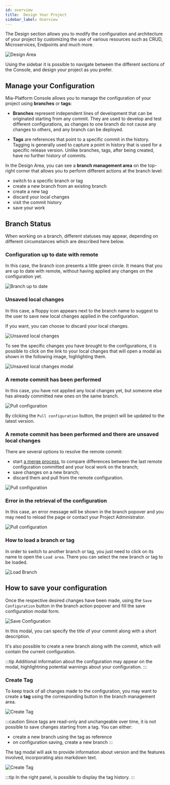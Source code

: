 ```yaml
---
id: overview
title:  Design Your Project
sidebar_label: Overview
---
```


The Design section allows you to modify the configuration and architecture of your project by customizing the use of various resources such as CRUD, Microservices, Endpoints and much more.

![Design Area](./img/design-area-overview.png)

Using the sidebar it is possible to navigate between the different sections of the Console, and design your project as you prefer.

## Manage your Configuration

Mia-Platform Console allows you to manage the configuration of your project using **branches** or **tags**:  

* **Branches** represent independent lines of development that can be originated starting from any commit. They are used to develop and test different configurations, as changes to one branch do not cause any changes to others, and any branch can be deployed.  

* **Tags** are references that point to a specific commit in the history. Tagging is generally used to capture a point in history that is used for a specific release version. Unlike branches, tags, after being created, have no further history of commits.

In the Design Area, you can see a **branch management area** on the top-right corner that allows you to perform different actions at the branch level:

- switch to a specific branch or tag 
- create a new branch from an existing branch
- create a new tag
- discard your local changes
- visit the commit history
- save your work

## Branch Status

When working on a branch, different statuses may appear, depending on different circumstances which are described here below.

### Configuration up to date with remote

In this case, the branch icon presents a little green circle.
It means that you are up to date with remote, without having applied any changes on the configuration yet.

<div style={{display: 'flex', justifyContent: 'center'}}>
  <div style={{display: 'flex', width: '340px'}}> 

![Branch up to date](./img/branch-selection.png)

  </div>
</div>

### Unsaved local changes

In this case, a floppy icon appears next to the branch name to suggest to the user to save new local changes applied in the configuration.

If you want, you can choose to discard your local changes.

<div style={{display: 'flex', justifyContent: 'center'}}>
  <div style={{display: 'flex', width: '340px'}}> 

![Unsaved local changes](./img/branch-status-unsaved-local-changes.png)

  </div>
</div>

To see the specific changes you have brought to the configurations, it is possible to click on the link to your local changes that will open a modal as shown in the following image, highlighting them.

<div style={{display: 'flex', justifyContent: 'center'}}>
  <div style={{display: 'flex', width: '780px'}}> 

![Unsaved local changes modal](./img/branch-status-unsaved-local-changes-modal.png)

  </div>
</div>

### A remote commit has been performed

In this case, you have not applied any local changes yet, but someone else has already committed new ones on the same branch.

<div style={{display: 'flex', justifyContent: 'center'}}>
  <div style={{display: 'flex', width: '340px'}}> 

![Pull configuration](./img/branch-status-pull-configuration.png)

  </div>
</div>

By clicking the `Pull configuration` button, the project will be updated to the latest version.

### A remote commit has been performed and there are unsaved local changes

There are several options to resolve the remote commit:

* start [a merge process](/development_suite/api-console/api-design/merge_collaboration.md), to compare differences between the last remote configuration committed and your local work on the branch; 
* save changes on a new branch;
* discard them and pull from the remote configuration.

<div style={{display: 'flex', justifyContent: 'center'}}>
  <div style={{display: 'flex', width: '340px'}}> 

![Pull configuration](./img/branch-status-merge-configuration.png)

  </div>
</div>

### Error in the retrieval of the configuration

In this case, an error message will be shown in the branch popover and you may need to reload the page or contact your Project Administrator.

<div style={{display: 'flex', justifyContent: 'center'}}>
  <div style={{display: 'flex', width: '340px'}}> 

![Pull configuration](./img/branch-status-error.png)

  </div>
</div>

### How to load a branch or tag

In order to switch to another branch or tag, you just need to click on its name to open the `Load area`. There you can select the new branch or tag to be loaded.

<div style={{display: 'flex', justifyContent: 'center'}}>
  <div style={{display: 'flex', width: '340px'}}> 

![Load Branch](./img/branch-loader.png)

  </div>
</div>

## How to save your configuration

Once the respective desired changes have been made, using the `Save Configuration` button in the branch action popover and fill the save configuration modal form. 

<div style={{display: 'flex', justifyContent: 'center'}}>
  <div style={{display: 'flex', width: '780px'}}> 

![Save Configuration](./img/save-configuration.jpg)

  </div>
</div>

In this modal, you can specify the title of your commit along with a short description. 

It's also possible to create a new branch along with the commit, which will contain the current configuration.  

:::tip
Additional information about the configuration may appear on the modal, highlightning potential warnings about your configuration.
:::

### Create Tag

To keep track of all changes made to the configuration, you may want to create a **tag** using the corresponding button in the branch management area.  

<div style={{display: 'flex', justifyContent: 'center'}}>
  <div style={{display: 'flex', width: '340px'}}> 

![Create Tag](./img/create-tag.png)

  </div>
</div>

:::caution
Since tags are read-only and unchangeable over time, it is not possible to save changes starting from a tag. You can either:
* create a new branch using the tag as reference
* on configuration saving, create a new branch
:::

The tag modal will ask to provide information about version and the features involved, incorporating also markdown text.

<div style={{display: 'flex', justifyContent: 'center'}}>
  <div style={{display: 'flex', width: '700px'}}> 

![Create Tag](./img/create-tag-modal.png)

  </div>
</div>

:::tip
In the right panel, is possible to display the tag history.
:::



